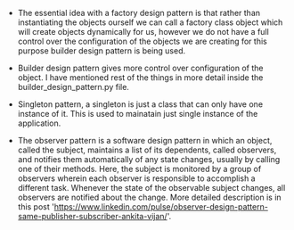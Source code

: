 * The essential idea with a factory design pattern is that rather than instantiating the objects ourself we can call a factory class object which will create objects dynamically for us, however we do not have 
  a full control over the configuration of the objects we are creating for this purpose builder design pattern is being used.

* Builder design pattern gives more control over configuration of the object. I have mentioned rest of the things in more detail inside the  builder_design_pattern.py file.

* Singleton pattern, a singleton is just a class that can only have one instance of it. This is used to mainatain just single instance of the application.

* The observer pattern is a software design pattern in which an object, called the subject, maintains a list of its dependents, called observers, and notifies them automatically of any state changes, usually by calling one of their methods. Here, the subject is monitored by a group of observers wherein each observer is responsible to accomplish a different task. Whenever the state of the observable subject changes, all observers are notified about the change. More detailed description is in this post 'https://www.linkedin.com/pulse/observer-design-pattern-same-publisher-subscriber-ankita-vijan/'.

